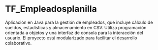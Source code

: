 # TF_Empleadosplanilla
Aplicación en Java para la gestión de empleados, que incluye cálculo de sueldos, estadísticas y almacenamiento en CSV. Utiliza programación orientada a objetos y una interfaz de consola para la interacción del usuario. El proyecto está modularizado para facilitar el desarrollo colaborativo.
